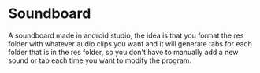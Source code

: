 # Soundboard
A soundboard made in android studio, the idea is that you format the res folder with whatever audio clips you want and it will generate tabs for each folder that is in the res folder, so you don't have to manually add a new sound or tab each time you want to modify the program.
